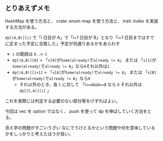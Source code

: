 ## とりあえずメモ
HashMap を使う方法と、 crate: enum-map を使う方法と、 trait: Index を実装する方法がある。

`dp[(A,B)][i]` で「i 日目が A」で「i+1 日目が B」となり「i+1 日目まではすでに定まった予定に合致した」予定が何通りあるかをあらわす
- `i` の範囲は `0..n-1`
- `dp[(A,B)][0]` = 「`s[0]`が`Some(already)`で`already != A`」 または 「`s[1]`が`Some(already)`で`already != B`」なら`0`それ以外は`1`
- `dp[(A,B)][i+1]` = 「`s[A]`が`Some(already)`で`already != A`」 または 「`s[B]`が`Some(already)`で`already != B`」なら`0`
    - それ以外のとき、各 `C` に対して 「`C==A&&A==B` なら `0` それ以外は `dp[(C,A)][i]` 」

これを実際には判定する必要のない部分等をけずればよい。

今回は vec を option ではなく、 push を使って dp を伸ばしていく方法をとる。

添え字の問題がすごいうざい
なにでうけとるかという問題や何を意味しているかをしっかりと考えたほうが良い。